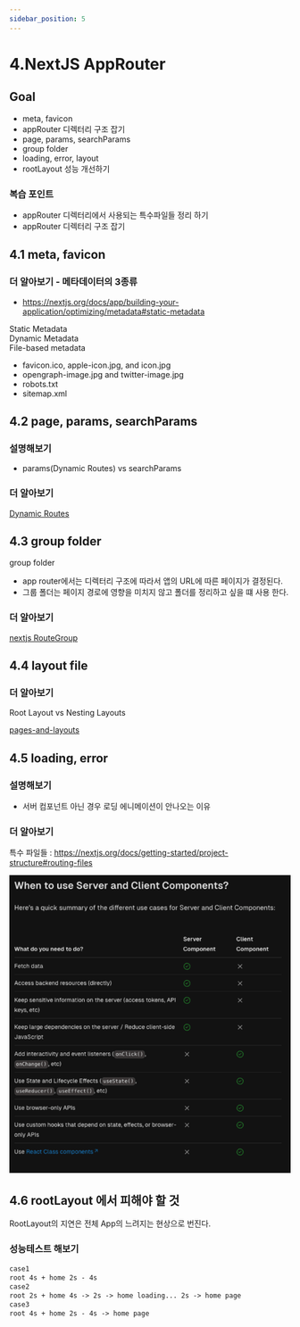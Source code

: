 ```yaml
---
sidebar_position: 5
---
```


# 4.NextJS AppRouter

## Goal

- meta, favicon
- appRouter 디렉터리 구조 잡기 
- page, params, searchParams
- group folder
- loading, error, layout
- rootLayout 성능 개선하기  

### 복습 포인트

- appRouter 디렉터리에서 사용되는 특수파일들 정리 하기
- appRouter 디렉터리 구조 잡기   


## 4.1 meta, favicon

### 더 알아보기 - 메타데이터의 3종류

- https://nextjs.org/docs/app/building-your-application/optimizing/metadata#static-metadata  

Static Metadata  
Dynamic Metadata  
File-based metadata  
- favicon.ico, apple-icon.jpg, and icon.jpg  
- opengraph-image.jpg and twitter-image.jpg  
- robots.txt  
- sitemap.xml  


## 4.2 page, params, searchParams

### 설명해보기 

- params(Dynamic Routes) vs searchParams    


### 더 알아보기  

[Dynamic Routes](https://nextjs.org/docs/app/building-your-application/routing/dynamic-routes)

## 4.3 group folder

group folder   
- app router에서는 디렉터리 구조에 따라서 앱의 URL에 따른 페이지가 결정된다.  
- 그룹 폴더는 페이지 경로에 영향을 미치지 않고 폴더를 정리하고 싶을 떄 사용 한다.  

### 더 알아보기 

[nextjs RouteGroup](https://nextjs.org/docs/app/building-your-application/routing/route-groups)

## 4.4 layout file

### 더 알아보기

Root Layout vs Nesting Layouts

[pages-and-layouts](https://nextjs.org/docs/app/building-your-application/routing/pages-and-layouts#layouts)

## 4.5 loading, error

### 설명해보기  

- 서버 컴포넌트 아닌 경우 로딩 에니메이션이 안나오는 이유  

### 더 알아보기

특수 파일들 : https://nextjs.org/docs/getting-started/project-structure#routing-files 

![Alt text](image-9.png)


## 4.6 rootLayout 에서 피해야 할 것

RootLayout의 지연은 전체 App의 느려지는 현상으로 번진다.  


### 성능테스트 해보기  
```
case1  
root 4s + home 2s - 4s   
case2  
root 2s + home 4s -> 2s -> home loading... 2s -> home page
case3
root 4s + home 2s - 4s -> home page
```

